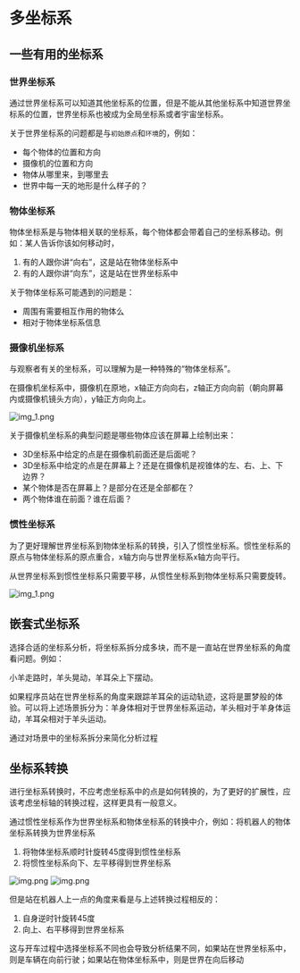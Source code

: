 # 多坐标系

## 一些有用的坐标系

### 世界坐标系

通过世界坐标系可以知道其他坐标系的位置，但是不能从其他坐标系中知道世界坐标系的位置，世界坐标系也被成为全局坐标系或者宇宙坐标系。

关于世界坐标系的问题都是与`初始原点`和`环境`的，例如：

- 每个物体的位置和方向
- 摄像机的位置和方向
- 物体从哪里来，到哪里去
- 世界中每一天的地形是什么样子的？

### 物体坐标系

物体坐标系是与物体相关联的坐标系，每个物体都会带着自己的坐标系移动。例如：某人告诉你该如何移动时，

1. 有的人跟你讲“向右”，这是站在物体坐标系中
2. 有的人跟你讲“向东”，这是站在世界坐标系中

关于物体坐标系可能遇到的问题是：

- 周围有需要相互作用的物体么
- 相对于物体坐标系信息

### 摄像机坐标系

与观察者有关的坐标系，可以理解为是一种特殊的“物体坐标系”。

在摄像机坐标系中，摄像机在原地，x轴正方向向右，z轴正方向向前（朝向屏幕内或摄像机镜头方向），y轴正方向向上。

![img_1.png](/imgs/visual/3d-math/camera-xyz.png)

关于摄像机坐标系的典型问题是哪些物体应该在屏幕上绘制出来：

- 3D坐标系中给定的点是在摄像机前面还是后面呢？
- 3D坐标系中给定的点是在屏幕上？还是在摄像机是视锥体的左、右、上、下边界？
- 某个物体是否在屏幕上？是部分在还是全部都在？
- 两个物体谁在前面？谁在后面？

### 惯性坐标系

为了更好理解世界坐标系到物体坐标系的转换，引入了惯性坐标系。惯性坐标系的原点与物体坐标系的原点重合，x轴方向与世界坐标系x轴方向平行。

从世界坐标系到惯性坐标系只需要平移，从惯性坐标系到物体坐标系只需要旋转。

![img_1.png](/imgs/visual/3d-math/inertia-xyz.png)

## 嵌套式坐标系

选择合适的坐标系分析，将坐标系拆分成多块，而不是一直站在世界坐标系的角度看问题。例如：

小羊走路时，羊头晃动，羊耳朵上下摆动。

如果程序员站在世界坐标系的角度来跟踪羊耳朵的运动轨迹，这将是噩梦般的体验。可以将上述场景拆分为：羊身体相对于世界坐标系运动，羊头相对于羊身体运动，羊耳朵相对于羊头运动。

通过对场景中的坐标系拆分来简化分析过程

## 坐标系转换

进行坐标系转换时，不应考虑坐标系中的点是如何转换的，为了更好的扩展性，应该考虑坐标轴的转换过程，这样更具有一般意义。

通过惯性坐标系作为世界坐标系和物体坐标系的转换中介，例如：将机器人的物体坐标系转换为世界坐标系

1. 将物体坐标系顺时针旋转45度得到惯性坐标系
2. 将惯性坐标系向下、左平移得到世界坐标系

![img.png](/imgs/visual/3d-math/tranfer-xyz.png)
![img.png](/imgs/visual/3d-math/tranfer-xyz-2.png)

但是站在机器人上一点的角度来看是与上述转换过程相反的：

1. 自身逆时针旋转45度
2. 向上、右平移得到世界坐标系

这与开车过程中选择坐标系不同也会导致分析结果不同，如果站在世界坐标系中，则是车辆在向前行驶；如果站在物体坐标系中，则是世界在向后移动
